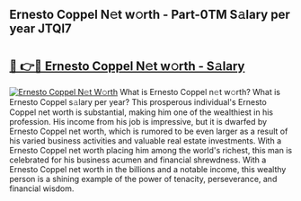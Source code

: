## Ernesto Coppel N𝚎t w𝚘rth - Part-0TM S𝚊lary per year JTQl7

# <h2><a href="http://gc4fxq.nevu.top/?p=Ernesto+Coppel">🔗 👉🔴 Ernesto Coppel N𝚎t w𝚘rth - S𝚊lary</a></h2>

[![Ernesto Coppel N𝚎t W𝚘rth](https://i.imgur.com/Oavwk0R.jpeg)](http://gc4fxq.nevu.top/?p=Ernesto+Coppel)
What is Ernesto Coppel n𝚎t w𝚘rth? What is Ernesto Coppel s𝚊lary per year?
This prosperous individual's Ernesto Coppel net worth is substantial, making him one of the wealthiest in his profession. His income from his job is impressive, but it is dwarfed by Ernesto Coppel net worth, which is rumored to be even larger as a result of his varied business activities and valuable real estate investments. With a Ernesto Coppel net worth placing him among the world's richest, this man is celebrated for his business acumen and financial shrewdness. With a Ernesto Coppel net worth in the billions and a notable income, this wealthy person is a shining example of the power of tenacity, perseverance, and financial wisdom.
